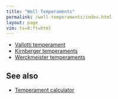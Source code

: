 ```yaml
---
title: "Well Temperaments"
permalink: /well-temperaments/index.html
layout: page
vim: ts=8:ft=html
---
```



<ul>
	<li> <a href="/vallotti">Vallotti temperament </a></li>
	<li> <a href="/kirnberger">Kirnberger temperaments </a></li>
	<li> <a href="/werckmeister">Werckmeister temperaments </a></li>
</ul>


<h2> See also </h2>


<ul>
	<li> <a href="/temperament">Temperament calculator</a> </li>
</ul>

